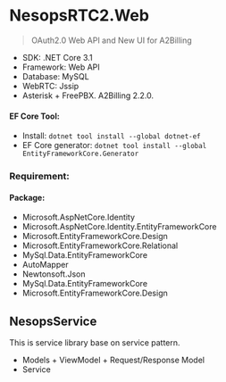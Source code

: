 # NesopsRTC2.Web
> OAuth2.0 Web API and New UI for A2Billing
- SDK: .NET Core 3.1
- Framework: Web API
- Database: MySQL
- WebRTC: Jssip
- Asterisk + FreePBX. A2Billing 2.2.0.


#### EF Core Tool:
- Install: `dotnet tool install --global dotnet-ef`
- EF Core generator: `dotnet tool install --global EntityFrameworkCore.Generator`

### Requirement:
#### Package:
- Microsoft.AspNetCore.Identity
- Microsoft.AspNetCore.Identity.EntityFrameworkCore
- Microsoft.EntityFrameworkCore.Design
- Microsoft.EntityFrameworkCore.Relational
- MySql.Data.EntityFrameworkCore
- AutoMapper
- Newtonsoft.Json
- MySql.Data.EntityFrameworkCore
- Microsoft.EntityFrameworkCore.Design

## NesopsService
This is service library base on service pattern.
- Models + ViewModel + Request/Response Model
- Service